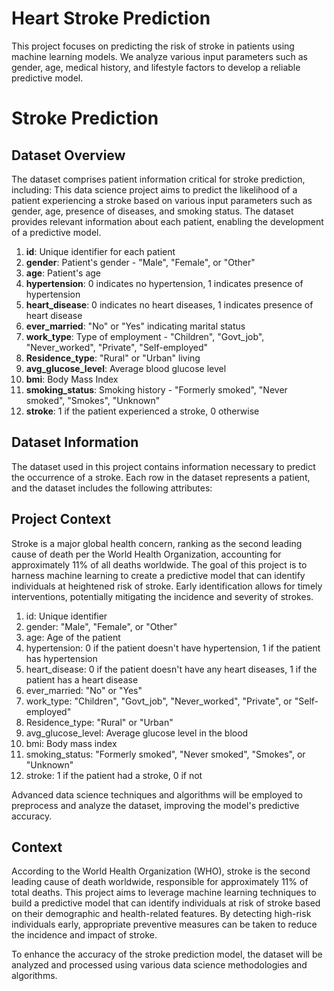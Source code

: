 # Heart Stroke Prediction

This project focuses on predicting the risk of stroke in patients using machine learning models. We analyze various input parameters such as gender, age, medical history, and lifestyle factors to develop a reliable predictive model.

# Stroke Prediction

## Dataset Overview

The dataset comprises patient information critical for stroke prediction, including:
This data science project aims to predict the likelihood of a patient experiencing a stroke based on various input parameters such as gender, age, presence of diseases, and smoking status. The dataset provides relevant information about each patient, enabling the development of a predictive model.

1. **id**: Unique identifier for each patient
2. **gender**: Patient's gender - "Male", "Female", or "Other"
3. **age**: Patient's age
4. **hypertension**: 0 indicates no hypertension, 1 indicates presence of hypertension
5. **heart_disease**: 0 indicates no heart diseases, 1 indicates presence of heart disease
6. **ever_married**: "No" or "Yes" indicating marital status
7. **work_type**: Type of employment - "Children", "Govt_job", "Never_worked", "Private", "Self-employed"
8. **Residence_type**: "Rural" or "Urban" living
9. **avg_glucose_level**: Average blood glucose level
10. **bmi**: Body Mass Index
11. **smoking_status**: Smoking history - "Formerly smoked", "Never smoked", "Smokes", "Unknown"
12. **stroke**: 1 if the patient experienced a stroke, 0 otherwise

## Dataset Information

The dataset used in this project contains information necessary to predict the occurrence of a stroke. Each row in the dataset represents a patient, and the dataset includes the following attributes:

## Project Context

Stroke is a major global health concern, ranking as the second leading cause of death per the World Health Organization, accounting for approximately 11% of all deaths worldwide. The goal of this project is to harness machine learning to create a predictive model that can identify individuals at heightened risk of stroke. Early identification allows for timely interventions, potentially mitigating the incidence and severity of strokes.

1. id: Unique identifier
2. gender: "Male", "Female", or "Other"
3. age: Age of the patient
4. hypertension: 0 if the patient doesn't have hypertension, 1 if the patient has hypertension
5. heart_disease: 0 if the patient doesn't have any heart diseases, 1 if the patient has a heart disease
6. ever_married: "No" or "Yes"
7. work_type: "Children", "Govt_job", "Never_worked", "Private", or "Self-employed"
8. Residence_type: "Rural" or "Urban"
9. avg_glucose_level: Average glucose level in the blood
10. bmi: Body mass index
11. smoking_status: "Formerly smoked", "Never smoked", "Smokes", or "Unknown"
12. stroke: 1 if the patient had a stroke, 0 if not

Advanced data science techniques and algorithms will be employed to preprocess and analyze the dataset, improving the model's predictive accuracy.

## Context

According to the World Health Organization (WHO), stroke is the second leading cause of death worldwide, responsible for approximately 11% of total deaths. This project aims to leverage machine learning techniques to build a predictive model that can identify individuals at risk of stroke based on their demographic and health-related features. By detecting high-risk individuals early, appropriate preventive measures can be taken to reduce the incidence and impact of stroke.

To enhance the accuracy of the stroke prediction model, the dataset will be analyzed and processed using various data science methodologies and algorithms.
